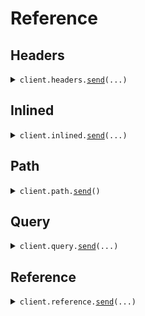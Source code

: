# Reference
## Headers
<details><summary><code>client.headers.<a href="src/seed/headers/client.py">send</a>(...)</code></summary>
<dl>
<dd>

#### 🔌 Usage

<dl>
<dd>

<dl>
<dd>

```python
from seed import SeedLiteral

client = SeedLiteral(
    base_url="https://yourhost.com/path/to/api",
)
client.headers.send(
    query="What is the weather today",
)

```
</dd>
</dl>
</dd>
</dl>

#### ⚙️ Parameters

<dl>
<dd>

<dl>
<dd>

**query:** `str` 
    
</dd>
</dl>

<dl>
<dd>

**request_options:** `typing.Optional[RequestOptions]` — Request-specific configuration.
    
</dd>
</dl>
</dd>
</dl>


</dd>
</dl>
</details>

## Inlined
<details><summary><code>client.inlined.<a href="src/seed/inlined/client.py">send</a>(...)</code></summary>
<dl>
<dd>

#### 🔌 Usage

<dl>
<dd>

<dl>
<dd>

```python
from seed import SeedLiteral

client = SeedLiteral(
    base_url="https://yourhost.com/path/to/api",
)
client.inlined.send(
    temperature=10.1,
    query="What is the weather today",
)

```
</dd>
</dl>
</dd>
</dl>

#### ⚙️ Parameters

<dl>
<dd>

<dl>
<dd>

**query:** `str` 
    
</dd>
</dl>

<dl>
<dd>

**context:** `typing.Optional[typing.Literal["You're super wise"]]` 
    
</dd>
</dl>

<dl>
<dd>

**temperature:** `typing.Optional[float]` 
    
</dd>
</dl>

<dl>
<dd>

**request_options:** `typing.Optional[RequestOptions]` — Request-specific configuration.
    
</dd>
</dl>
</dd>
</dl>


</dd>
</dl>
</details>

## Path
<details><summary><code>client.path.<a href="src/seed/path/client.py">send</a>()</code></summary>
<dl>
<dd>

#### 🔌 Usage

<dl>
<dd>

<dl>
<dd>

```python
from seed import SeedLiteral

client = SeedLiteral(
    base_url="https://yourhost.com/path/to/api",
)
client.path.send()

```
</dd>
</dl>
</dd>
</dl>

#### ⚙️ Parameters

<dl>
<dd>

<dl>
<dd>

**request_options:** `typing.Optional[RequestOptions]` — Request-specific configuration.
    
</dd>
</dl>
</dd>
</dl>


</dd>
</dl>
</details>

## Query
<details><summary><code>client.query.<a href="src/seed/query/client.py">send</a>(...)</code></summary>
<dl>
<dd>

#### 🔌 Usage

<dl>
<dd>

<dl>
<dd>

```python
from seed import SeedLiteral

client = SeedLiteral(
    base_url="https://yourhost.com/path/to/api",
)
client.query.send(
    query="What is the weather today",
)

```
</dd>
</dl>
</dd>
</dl>

#### ⚙️ Parameters

<dl>
<dd>

<dl>
<dd>

**query:** `str` 
    
</dd>
</dl>

<dl>
<dd>

**request_options:** `typing.Optional[RequestOptions]` — Request-specific configuration.
    
</dd>
</dl>
</dd>
</dl>


</dd>
</dl>
</details>

## Reference
<details><summary><code>client.reference.<a href="src/seed/reference/client.py">send</a>(...)</code></summary>
<dl>
<dd>

#### 🔌 Usage

<dl>
<dd>

<dl>
<dd>

```python
from seed import SeedLiteral

client = SeedLiteral(
    base_url="https://yourhost.com/path/to/api",
)
client.reference.send(
    query="What is the weather today",
)

```
</dd>
</dl>
</dd>
</dl>

#### ⚙️ Parameters

<dl>
<dd>

<dl>
<dd>

**query:** `str` 
    
</dd>
</dl>

<dl>
<dd>

**request_options:** `typing.Optional[RequestOptions]` — Request-specific configuration.
    
</dd>
</dl>
</dd>
</dl>


</dd>
</dl>
</details>

